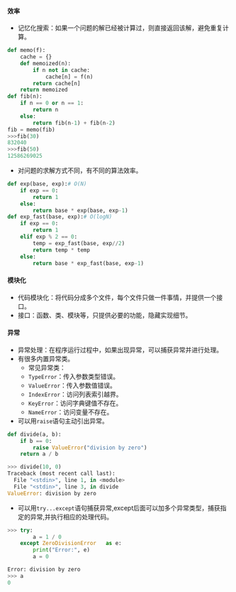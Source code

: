 #### 效率
- 记忆化搜索：如果一个问题的解已经被计算过，则直接返回该解，避免重复计算。
```python
def memo(f):
    cache = {}
    def memoized(n):
        if n not in cache:
            cache[n] = f(n)
        return cache[n]
    return memoized
def fib(n):
    if n == 0 or n == 1:
        return n
    else:
        return fib(n-1) + fib(n-2)
fib = memo(fib)
>>>fib(30)
832040
>>>fib(50)
12586269025
```
- 对问题的求解方式不同，有不同的算法效率。
```python
def exp(base, exp):# O(N)
    if exp == 0:
        return 1
    else:
        return base * exp(base, exp-1)
def exp_fast(base, exp):# O(logN)
    if exp == 0:
        return 1
    elif exp % 2 == 0:
        temp = exp_fast(base, exp//2)
        return temp * temp
    else:
        return base * exp_fast(base, exp-1)
```
#### 模块化
- 代码模块化：将代码分成多个文件，每个文件只做一件事情，并提供一个接口。
- 接口：函数、类、模块等，只提供必要的功能，隐藏实现细节。
#### 异常
- 异常处理：在程序运行过程中，如果出现异常，可以捕获异常并进行处理。
- 有很多内置异常类。
  - 常见异常类：
  - `TypeError`：传入参数类型错误。
  - `ValueError`：传入参数值错误。
  - `IndexError`：访问列表索引越界。
  - `KeyError`：访问字典键值不存在。
  - `NameError`：访问变量不存在。
- 可以用`raise`语句主动引出异常。
```python
def divide(a, b):
    if b == 0:
        raise ValueError("division by zero")
    return a / b

>>> divide(10, 0)
Traceback (most recent call last):
  File "<stdin>", line 1, in <module>
  File "<stdin>", line 3, in divide
ValueError: division by zero
```
- 可以用`try...except`语句捕获异常,except后面可以加多个异常类型，捕获指定的异常,并执行相应的处理代码。
```python
>>> try:
        a = 1 / 0
    except ZeroDivisionError   as e:
        print("Error:", e)
        a = 0

Error: division by zero
>>> a
0
```